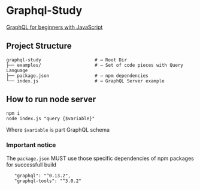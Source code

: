 # Graphql-Study

[GraphQL for beginners with JavaScript](https://www.udemy.com/course/graphql-for-beginners-with-javascript/)

## Project Structure
```shell
graphql-study                    # → Root Dir
├── examples/                    # → Set of code pieces with Query Language
├── package.json                 # → npm dependencies
└── index.js                     # → GraphQL Server example
```

## How to run node server
```shell
npm i
node index.js "query {$variable}"
```
Where `$variable` is part GraphQL schema

### Important notice
The `package.json` MUST use those specific dependencies of npm packages for successfull build
```shell
   "graphql": "^0.13.2",
   "graphql-tools": "^3.0.2"
```